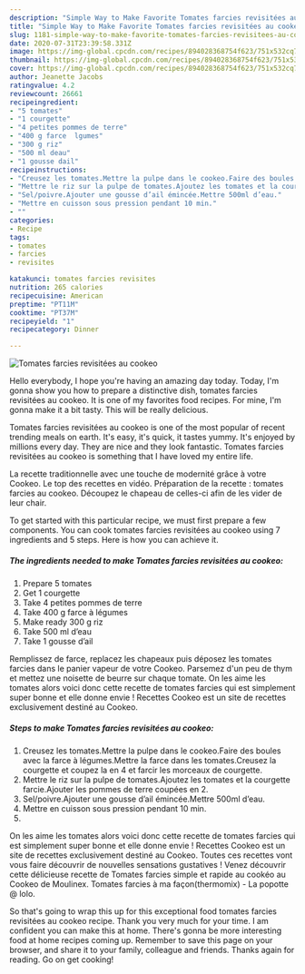 ```yaml
---
description: "Simple Way to Make Favorite Tomates farcies revisitées au cookeo"
title: "Simple Way to Make Favorite Tomates farcies revisitées au cookeo"
slug: 1181-simple-way-to-make-favorite-tomates-farcies-revisitees-au-cookeo
date: 2020-07-31T23:39:58.331Z
image: https://img-global.cpcdn.com/recipes/894028368754f623/751x532cq70/tomates-farcies-revisitees-au-cookeo-photo-principale-de-la-recette.jpg
thumbnail: https://img-global.cpcdn.com/recipes/894028368754f623/751x532cq70/tomates-farcies-revisitees-au-cookeo-photo-principale-de-la-recette.jpg
cover: https://img-global.cpcdn.com/recipes/894028368754f623/751x532cq70/tomates-farcies-revisitees-au-cookeo-photo-principale-de-la-recette.jpg
author: Jeanette Jacobs
ratingvalue: 4.2
reviewcount: 26661
recipeingredient:
- "5 tomates"
- "1 courgette"
- "4 petites pommes de terre"
- "400 g farce  lgumes"
- "300 g riz"
- "500 ml deau"
- "1 gousse dail"
recipeinstructions:
- "Creusez les tomates.Mettre la pulpe dans le cookeo.Faire des boules avec la farce à légumes.Mettre la farce dans les tomates.Creusez la courgette et coupez la en 4 et farcir les morceaux de courgette."
- "Mettre le riz sur la pulpe de tomates.Ajoutez les tomates et la courgette farcie.Ajouter les pommes de terre coupées en 2."
- "Sel/poivre.Ajouter une gousse d’ail émincée.Mettre 500ml d’eau."
- "Mettre en cuisson sous pression pendant 10 min."
- ""
categories:
- Recipe
tags:
- tomates
- farcies
- revisites

katakunci: tomates farcies revisites 
nutrition: 265 calories
recipecuisine: American
preptime: "PT11M"
cooktime: "PT37M"
recipeyield: "1"
recipecategory: Dinner

---
```



![Tomates farcies revisitées au cookeo](https://img-global.cpcdn.com/recipes/894028368754f623/751x532cq70/tomates-farcies-revisitees-au-cookeo-photo-principale-de-la-recette.jpg)

Hello everybody, I hope you're having an amazing day today. Today, I'm gonna show you how to prepare a distinctive dish, tomates farcies revisitées au cookeo. It is one of my favorites food recipes. For mine, I'm gonna make it a bit tasty. This will be really delicious.

Tomates farcies revisitées au cookeo is one of the most popular of recent trending meals on earth. It's easy, it's quick, it tastes yummy. It's enjoyed by millions every day. They are nice and they look fantastic. Tomates farcies revisitées au cookeo is something that I have loved my entire life.

La recette traditionnelle avec une touche de modernité grâce à votre Cookeo. Le top des recettes en vidéo. Préparation de la recette : tomates farcies au cookeo. Découpez le chapeau de celles-ci afin de les vider de leur chair.


To get started with this particular recipe, we must first prepare a few components. You can cook tomates farcies revisitées au cookeo using 7 ingredients and 5 steps. Here is how you can achieve it.

<!--inarticleads1-->

##### The ingredients needed to make Tomates farcies revisitées au cookeo:

1. Prepare 5 tomates
1. Get 1 courgette
1. Take 4 petites pommes de terre
1. Take 400 g farce à légumes
1. Make ready 300 g riz
1. Take 500 ml d’eau
1. Take 1 gousse d’ail


Remplissez de farce, replacez les chapeaux puis déposez les tomates farcies dans le panier vapeur de votre Cookeo. Parsemez d&#39;un peu de thym et mettez une noisette de beurre sur chaque tomate. On les aime les tomates alors voici donc cette recette de tomates farcies qui est simplement super bonne et elle donne envie ! Recettes Cookeo est un site de recettes exclusivement destiné au Cookeo. 

<!--inarticleads2-->

##### Steps to make Tomates farcies revisitées au cookeo:

1. Creusez les tomates.Mettre la pulpe dans le cookeo.Faire des boules avec la farce à légumes.Mettre la farce dans les tomates.Creusez la courgette et coupez la en 4 et farcir les morceaux de courgette.
1. Mettre le riz sur la pulpe de tomates.Ajoutez les tomates et la courgette farcie.Ajouter les pommes de terre coupées en 2.
1. Sel/poivre.Ajouter une gousse d’ail émincée.Mettre 500ml d’eau.
1. Mettre en cuisson sous pression pendant 10 min.
1. 


On les aime les tomates alors voici donc cette recette de tomates farcies qui est simplement super bonne et elle donne envie ! Recettes Cookeo est un site de recettes exclusivement destiné au Cookeo. Toutes ces recettes vont vous faire découvrir de nouvelles sensations gustatives ! Venez découvrir cette délicieuse recette de Tomates farcies simple et rapide au cookéo au Cookeo de Moulinex. Tomates farcies à ma façon(thermomix) - La popotte @ lolo. 

So that's going to wrap this up for this exceptional food tomates farcies revisitées au cookeo recipe. Thank you very much for your time. I am confident you can make this at home. There's gonna be more interesting food at home recipes coming up. Remember to save this page on your browser, and share it to your family, colleague and friends. Thanks again for reading. Go on get cooking!
